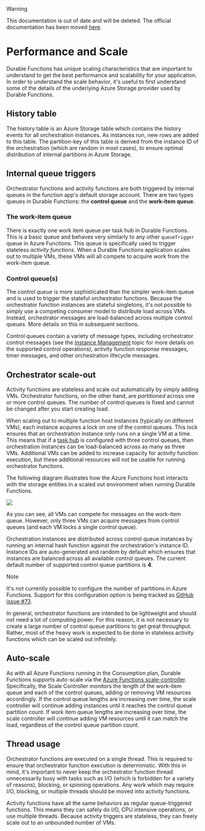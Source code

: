 > [!WARNING]
> This documentation is out of date and will be deleted. The official documentation has been moved [here](https://docs.microsoft.com/en-us/azure/azure-functions/durable-functions-perf-and-scale).

# Performance and Scale
Durable Functions has unique scaling characteristics that are important to understand to get the best performance and scalability for your application. In order to understand the scale behavior, it's useful to first understand some of the details of the underlying Azure Storage provider used by Durable Functions.

## History table
The history table is an Azure Storage table which contains the history events for all orchestration instances. As instances run, new rows are added to this table. The partition-key of this table is derived from the instance ID of the orchestration (which are random in most cases), to ensure optimal distribution of internal partitions in Azure Storage.

## Internal queue triggers
Orchestrator functions and activity functions are both triggered by internal queues in the function app's default storage account. There are two types queues in Durable Functions: the **control queue** and the **work-item queue**.

### The work-item queue
There is exactly one work item queue per task hub in Durable Functions. This is a basic queue and behaves very similarly to any other `queueTrigger` queue in Azure Functions. This queue is specifically used to trigger stateless *activity functions*. When a Durable Functions application scales out to multiple VMs, these VMs will all compete to acquire work from the work-item queue.

### Control queue(s)
The *control queue* is more sophisticated than the simpler work-item queue and is used to trigger the stateful orchestrator functions. Because the orchestrator function instances are stateful singletons, it's not possible to simply use a competing consumer model to distribute load across VMs. Instead, orchestrator messages are load-balanced across multiple control queues. More details on this in subsequent sections.

Control queues contain a variety of message types, including orchestrator control messages (see the [Instance Management](./instance-management.md) topic for more details on the supported control operations), activity function *response* messages, timer messages, and other orchestration lifecycle messages.

## Orchestrator scale-out
Activity functions are stateless and scale out automatically by simply adding VMs. Orchestrator functions, on the other hand, are *partitioned* across one or more control queues. The number of control queues is fixed and cannot be changed after you start creating load.

When scaling out to multiple function host instances (typically on different VMs), each instance acquires a lock on one of the control queues. This lock ensures that an orchestration instance only runs on a single VM at a time. This means that if a [task hub](~/articles/topics/task-hubs.md) is configured with three control queues, then orchestration instances can be load-balanced across as many as three VMs. Additional VMs can be added to increase capacity for activity function execution, but these additional resources will not be usable for running orchestrator functions.

The following diagram illustrates how the Azure Functions host interacts with the storage entities in a scaled out environment when running Durable Functions.

<img src="~/images/scale-diagram.png"/>

As you can see, all VMs can compete for messages on the work-item queue. However, only three VMs can acquire messages from control queues (and each VM locks a single control queue).

Orchestration instances are distributed across control queue instances by running an internal hash function against the orchestration's instance ID. Instance IDs are auto-generated and random by default which ensures that instances are balanced across all available control queues. The current default number of supported control queue partitions is **4**.

> [!NOTE]
> It's not currently possible to configure the number of partitions in Azure Functions. Support for this configuration option is being tracked as [GitHub issue #73](https://github.com/Azure/azure-functions-durable-extension/issues/73).

In general, orchestrator functions are intended to be lightweight and should not need a lot of computing power. For this reason, it is not necessary to create a large number of control queue partitions to get great throughput. Rather, most of the heavy work is expected to be done in stateless activity functions which can be scaled out infinitely.

## Auto-scale
As with all Azure Functions running in the Consumption plan, Durable Functions supports auto-scale via the [Azure Functions scale-controller](https://docs.microsoft.com/en-us/azure/azure-functions/functions-scale#runtime-scaling). Specifically, the Scale Controller monitors the length of the work-item queue and each of the control queues, adding or removing VM resources accordingly. If the control queue lengths are increasing over time, the scale controller will continue adding instances until it reaches the control queue partition count. If work item queue lengths are increasing over time, the scale controller will continue adding VM resources until it can match the load, regardless of the control queue partition count.

## Thread usage
Orchestrator functions are executed on a single thread. This is required to ensure that orchestrator function execution is deterministic. With this in mind, it's important to never keep the orchestrator function thread unnecessarily busy with tasks such as I/O (which is forbidden for a variety of reasons), blocking, or spinning operations. Any work which may require I/O, blocking, or multiple threads should be moved into activity functions.

Activity functions have all the same behaviors as regular queue-triggered functions. This means they can safely do I/O, CPU intensive operations, or use multiple threads. Because activity triggers are stateless, they can freely scale out to an unbounded number of VMs.